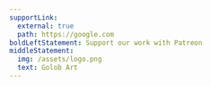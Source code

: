 ```yaml
---
supportLink:
  external: true
  path: https://google.com
boldLeftStatement: Support our work with Patreon
middleStatement:
  img: /assets/logo.png
  text: Golob Art
---
```

